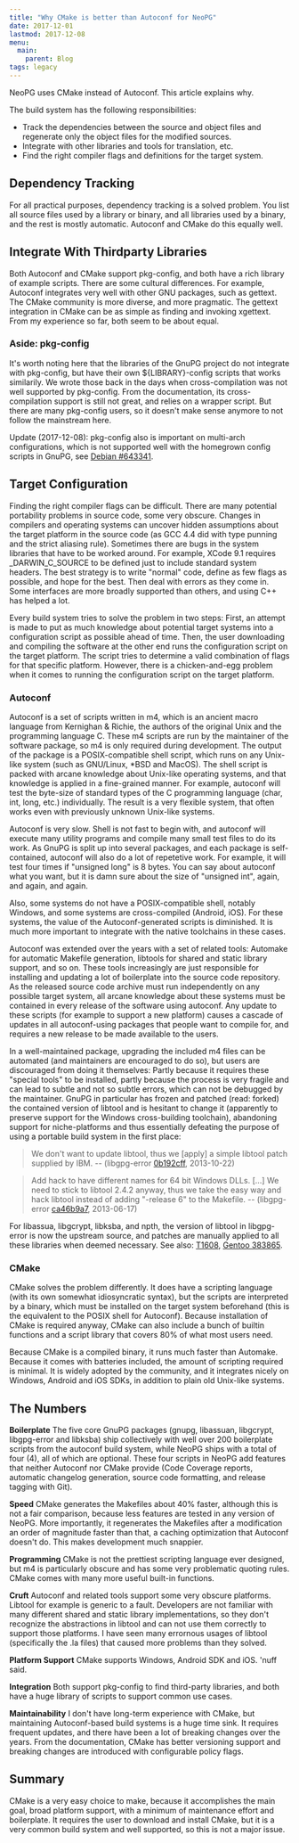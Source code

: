 ```yaml
---
title: "Why CMake is better than Autoconf for NeoPG"
date: 2017-12-01
lastmod: 2017-12-08
menu:
  main:
    parent: Blog
tags: legacy
---
```


NeoPG uses CMake instead of Autoconf.  This article explains why.
<!--more-->

The build system has the following responsibilities:

* Track the dependencies between the source and object files and
  regenerate only the object files for the modified sources.
* Integrate with other libraries and tools for translation, etc.
* Find the right compiler flags and definitions for the target system.

## Dependency Tracking

For all practical purposes, dependency tracking is a solved problem.
You list all source files used by a library or binary, and all
libraries used by a binary, and the rest is mostly automatic.
Autoconf and CMake do this equally well.

## Integrate With Thirdparty Libraries

Both Autoconf and CMake support pkg-config, and both have a rich
library of example scripts.  There are some cultural differences.  For
example, Autoconf integrates very well with other GNU packages, such
as gettext.  The CMake community is more diverse, and more pragmatic.
The gettext integration in CMake can be as simple as finding and
invoking xgettext.  From my experience so far, both seem to be about
equal.

### Aside: pkg-config
It's worth noting here that the libraries of the GnuPG project do not
integrate with pkg-config, but have their own ${LIBRARY}-config
scripts that works similarily.  We wrote those back in the days when
cross-compilation was not well supported by pkg-config.  From the
documentation, its cross-compilation support is still not great, and
relies on a wrapper script.  But there are many pkg-config users, so
it doesn't make sense anymore to not follow the mainstream here.

Update (2017-12-08): pkg-config also is important on multi-arch
configurations, which is not supported well with the homegrown config
scripts in GnuPG, see [Debian
#643341](https://bugs.debian.org/cgi-bin/bugreport.cgi?bug=643341).

## Target Configuration

Finding the right compiler flags can be difficult.  There are many
potential portability problems in source code, some very obscure.
Changes in compilers and operating systems can uncover hidden
assumptions about the target platform in the source code (as GCC 4.4
did with type punning and the strict aliasing rule).  Sometimes there
are bugs in the system libraries that have to be worked around.  For
example, XCode 9.1 requires _DARWIN_C_SOURCE to be defined just to
include standard system headers.  The best strategy is to write
"normal" code, define as few flags as possible, and hope for the best.
Then deal with errors as they come in.  Some interfaces are more
broadly supported than others, and using C++ has helped a lot.

Every build system tries to solve the problem in two steps: First, an
attempt is made to put as much knowledge about potential target
systems into a configuration script as possible ahead of time.  Then,
the user downloading and compiling the software at the other end runs
the configuration script on the target platform.  The script tries to
determine a valid combination of flags for that specific platform.
However, there is a chicken-and-egg problem when it comes to running
the configuration script on the target platform.

### Autoconf

Autoconf is a set of scripts written in m4, which is an ancient macro
language from Kernighan & Richie, the authors of the original Unix and
the programming language C.  These m4 scripts are run by the
maintainer of the software package, so m4 is only required during
development.  The output of the package is a POSIX-compatible shell
script, which runs on any Unix-like system (such as GNU/Linux, *BSD
and MacOS).  The shell script is packed with arcane knowledge about
Unix-like operating systems, and that knowledge is applied in a
fine-grained manner.  For example, autoconf will test the byte-size of
standard types of the C programming language (char, int, long, etc.)
individually.  The result is a very flexible system, that often works
even with previously unknown Unix-like systems.

Autoconf is very slow.  Shell is not fast to begin with, and autoconf
will execute many utility programs and compile many small test files
to do its work.  As GnuPG is split up into several packages, and each
package is self-contained, autoconf will also do a lot of repetetive
work.  For example, it will test four times if "unsigned long" is 8
bytes.  You can say about autoconf what you want, but it is damn sure
about the size of "unsigned int", again, and again, and again.

Also, some systems do not have a POSIX-compatible shell, notably
Windows, and some systems are cross-compiled (Android, iOS).  For
these systems, the value of the Autoconf-generated scripts is
diminished.  It is much more important to integrate with the native
toolchains in these cases.

Autoconf was extended over the years with a set of related tools:
Automake for automatic Makefile generation, libtools for shared and
static library support, and so on.  These tools increasingly are just
responsible for installing and updating a lot of boilerplate into the
source code repository.  As the released source code archive must run
independently on any possible target system, all arcane knowledge
about these systems must be contained in every release of the software
using autoconf.  Any update to these scripts (for example to support a
new platform) causes a cascade of updates in all autoconf-using
packages that people want to compile for, and requires a new release
to be made available to the users.

In a well-maintained package, upgrading the included m4 files can be
automated (and maintainers are encouraged to do so), but users are
discouraged from doing it themselves: Partly because it requires these
"special tools" to be installed, partly because the process is very
fragile and can lead to subtle and not so subtle errors, which can not
be debugged by the maintainer.  GnuPG in particular has frozen and
patched (read: forked) the contained version of libtool and is
hesitant to change it (apparently to preserve support for the Windows
cross-building toolchain), abandoning support for niche-platforms and
thus essentially defeating the purpose of using a portable build
system in the first place:

> We don't want to update libtool, thus we [apply] a simple libtool patch supplied by IBM.
> -- (libgpg-error [0b192cff](https://dev.gnupg.org/rE0b192cff772bd416dc85b8140b9eb0d52e4175dd), 2013-10-22)

> Add hack to have different names for 64 bit Windows DLLs. [...] We
> need to stick to libtool 2.4.2 anyway, thus we take the easy way and
> hack libtool instead of adding "-release 6" to the Makefile.
> -- (libgpg-error [ca46b9a7](https://dev.gnupg.org/rEca46b9a7bccb2eab085fc45722ffca1210f48223), 2013-06-17)

For libassua, libgcrypt, libksba, and npth, the version of libtool in
libgpg-error is now the upstream source, and patches are manually
applied to all these libraries when deemed necessary.  See also:
[T1608](https://dev.gnupg.org/T1608), [Gentoo
383865](https://bugs.gentoo.org/383865).

### CMake

CMake solves the problem differently.  It does have a scripting
language (with its own somewhat idiosyncratic syntax), but the scripts
are interpreted by a binary, which must be installed on the target
system beforehand (this is the equivalent to the POSIX shell for
Autoconf).  Because installation of CMake is required anyway, CMake
can also include a bunch of builtin functions and a script library
that covers 80% of what most users need.

Because CMake is a compiled binary, it runs much faster than Automake.
Because it comes with batteries included, the amount of scripting
required is minimal.  It is widely adopted by the community, and it
integrates nicely on Windows, Android and iOS SDKs, in addition to
plain old Unix-like systems.

## The Numbers

**Boilerplate** The five core GnuPG packages (gnupg, libassuan,
libgcrypt, libgpg-error and libksba) ship collectively with well over
200 boilerplate scripts from the autoconf build system, while NeoPG
ships with a total of four (4), all of which are optional.  These four
scripts in NeoPG add features that neither Autoconf nor CMake provide
(Code Coverage reports, automatic changelog generation, source code
formatting, and release tagging with Git).

**Speed** CMake generates the Makefiles about 40% faster, although
this is not a fair comparison, because less features are tested in any
version of NeoPG.  More importantly, it regenerates the Makefiles
after a modification an order of magnitude faster than that, a caching
optimization that Autoconf doesn't do.  This makes development much
snappier.

**Programming** CMake is not the prettiest scripting language ever
designed, but m4 is particularly obscure and has some very problematic
quoting rules.  CMake comes with many more useful built-in functions.

**Cruft** Autoconf and related tools support some very obscure
platforms.  Libtool for example is generic to a fault.  Developers are
not familiar with many different shared and static library
implementations, so they don't recognize the abstractions in libtool
and can not use them correctly to support those platforms.  I have
seen many errornous usages of libtool (specifically the .la files)
that caused more problems than they solved.

**Platform Support** CMake supports Windows, Android SDK and iOS.
'nuff said.

**Integration** Both support pkg-config to find third-party libraries,
and both have a huge library of scripts to support common use cases.

**Maintainability** I don't have long-term experience with CMake, but
maintaining Autoconf-based build systems is a huge time sink.  It
requires frequent updates, and there have been a lot of breaking
changes over the years.  From the documentation, CMake has better
versioning support and breaking changes are introduced with
configurable policy flags.

## Summary

CMake is a very easy choice to make, because it accomplishes the main
goal, broad platform support, with a minimum of maintenance effort and
boilerplate.  It requires the user to download and install CMake, but
it is a very common build system and well supported, so this is not a
major issue.
